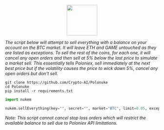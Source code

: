 <p align="center"><img src="https://github.com/Crypto-AI/Polonuke/blob/master/bomb.png" width="100px"></p>

<i>
The script below will attempt to sell everything with a balance on your account on the BTC market. It will leave ETH and GAME untouched as they are listed as exceptions. To sell the rest of the coins, for each one, it will cancel any open orders and then sell at 5% below the last price to simulate a market sell. This essentially tells Poloniex, sell immediately at the next best price but if the volatility causes the price to wick down 5%, cancel any open orders but don't sell.
</i>
<br>

```text
git clone https://github.com/Crypto-AI/Polonuke
cd Polonuke
pip install -r requirements.txt
```

```python
import nukem

nukem.sellEverything(key="", secret="", market="BTC", limit=0.05, exceptions=['ETH', 'GAME']):
```
<i>
Note: This script cannot cancel stop loss orders which will restrict the available balance to sell due to Poloniex API limitations.
</i>
